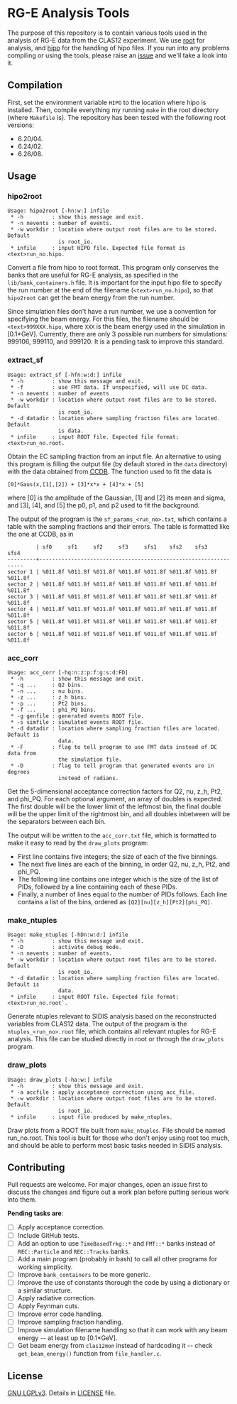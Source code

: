 # RG-E Analysis Tools
The purpose of this repository is to contain various tools used in the analysis of RG-E data from the CLAS12 experiment. We use [root](https://root.cern.ch/) for analysis, and [hipo](https://github.com/gavalian/hipo) for the handling of hipo files. If you run into any problems compiling or using the tools, please raise an [issue](https://github.com/bleaktwig/clas12-rge-analysis/issues/new) and we'll take a look into it.

## Compilation
First, set the environment variable `HIPO` to the location where hipo is installed. Then, compile everything my running `make` in the root directory (where `Makefile` is). The repository has been tested with the following root versions:
* 6.20/04.
* 6.24/02.
* 6.26/08.

## Usage
### hipo2root
```
Usage: hipo2root [-hn:w:] infile
 * -h         : show this message and exit.
 * -n nevents : number of events.
 * -w workdir : location where output root files are to be stored. Default
                is root_io.
 * infile     : input HIPO file. Expected file format is <text>run_no.hipo.
```
Convert a file from hipo to root format. This program only conserves the banks that are useful for RG-E analysis, as specified in the `lib/bank_containers.h` file. It is important for the input hipo file to specify the run number at the end of the filename (`<text>run_no.hipo`), so that `hipo2root` can get the beam energy from the run number.

Since simulation files don't have a run number, we use a convention for specifying the beam energy. For this files, the filename should be `<text>999XXX.hipo`, where `XXX` is the beam energy used in the simulation in [0.1*GeV]. Currently, there are only 3 possible run numbers for simulations: 999106, 999110, and 999120. It is a pending task to improve this standard.

### extract_sf
```
Usage: extract_sf [-hfn:w:d:] infile
 * -h         : show this message and exit.
 * -f         : use FMT data. If unspecified, will use DC data.
 * -n nevents : number of events
 * -w workdir : location where output root files are to be stored. Default
                is root_io.
 * -d datadir : location where sampling fraction files are located. Default
                is data.
 * infile     : input ROOT file. Expected file format: <text>run_no.root.
```
Obtain the EC sampling fraction from an input file. An alternative to using this program is filling the output file (by default stored in the `data` directory) with the data obtained from [CCDB](https://clasweb.jlab.org/cgi-bin/ccdb/versions?table=/calibration/eb/electron_sf). The function used to fit the data is

```
[0]*Gaus(x,[1],[2]) + [3]*x*x + [4]*x + [5]
```
where [0] is the amplitude of the Gaussian, [1] and [2] its mean and sigma, and [3], [4], and [5] the p0, p1, and p2 used to fit the background.

The output of the program is the `sf_params_<run_no>.txt`, which contains a table with the sampling fractions and their errors. The table is formatted like the one at CCDB, as in

```
         | sf0     sf1     sf2     sf3     sfs1    sfs2    sfs3    sfs4
---------+-----------------------------------------------------------------
sector 1 | %011.8f %011.8f %011.8f %011.8f %011.8f %011.8f %011.8f %011.8f
sector 2 | %011.8f %011.8f %011.8f %011.8f %011.8f %011.8f %011.8f %011.8f
sector 3 | %011.8f %011.8f %011.8f %011.8f %011.8f %011.8f %011.8f %011.8f
sector 4 | %011.8f %011.8f %011.8f %011.8f %011.8f %011.8f %011.8f %011.8f
sector 5 | %011.8f %011.8f %011.8f %011.8f %011.8f %011.8f %011.8f %011.8f
sector 6 | %011.8f %011.8f %011.8f %011.8f %011.8f %011.8f %011.8f %011.8f
```

### acc_corr
```
Usage: acc_corr [-hq:n:z:p:f:g:s:d:FD]
 * -h         : show this message and exit.
 * -q ...     : Q2 bins.
 * -n ...     : nu bins.
 * -z ...     : z_h bins.
 * -p ...     : Pt2 bins.
 * -f ...     : phi_PQ bins.
 * -g genfile : generated events ROOT file.
 * -s simfile : simulated events ROOT file.
 * -d datadir : location where sampling fraction files are located. Default is
                data.
 * -F         : flag to tell program to use FMT data instead of DC data from
                the simulation file.
 * -D         : flag to tell program that generated events are in degrees
                instead of radians.
```
Get the 5-dimensional acceptance correction factors for Q2, nu, z_h, Pt2, and phi_PQ. For each optional argument, an array of doubles is expected. The first double will be the lower limit of the leftmost bin, the final double will be the upper limit of the rightmost bin, and all doubles inbetween will be the separators between each bin.

The output will be written to the `acc_corr.txt` file, which is formatted to make it easy to read by the `draw_plots` program:
* First line contains five integers; the size of each of the five binnings.
* The next five lines are each of the binning, in order Q2, nu, z_h, Pt2, and phi_PQ.
* The following line contains one integer which is the size of the list of PIDs, followed by a line containing each of these PIDs.
* Finally, a number of lines equal to the number of PIDs follows. Each line contains a list of the bins, ordered as `[Q2][nu][z_h][Pt2][phi_PQ]`.

### make_ntuples
```
Usage: make_ntuples [-hDn:w:d:] infile
 * -h         : show this message and exit.
 * -D         : activate debug mode.
 * -n nevents : number of events.
 * -w workdir : location where output root files are to be stored. Default
                is root_io.
 * -d datadir : location where sampling fraction files are located. Default is
                data.
 * infile     : input ROOT file. Expected file format: <text>run_no.root`.
```
Generate ntuples relevant to SIDIS analysis based on the reconstructed variables from CLAS12 data. The output of the program is the `ntuples_<run_no>.root` file, which contains all relevant ntuples for RG-E analysis. This file can be studied directly in root or through the `draw_plots` program.

### draw_plots
```
Usage: draw_plots [-ha:w:] infile
 * -h         : show this message and exit.
 * -a accfile : apply acceptance correction using acc_file.
 * -w workdir : location where output root files are to be stored. Default
                is root_io.
 * infile     : input file produced by make_ntuples.
```

Draw plots from a ROOT file built from `make_ntuples`. File should be named <text>run_no.root. This tool is built for those who don't enjoy using root too much, and should be able to perform most basic tasks needed in SIDIS analysis.

## Contributing
Pull requests are welcome. For major changes, open an issue first to discuss the changes and figure out a work plan before putting serious work into them.

**Pending tasks are**:
- [ ] Apply acceptance correction.
- [ ] Include GitHub tests.
- [ ] Add an option to use `TimeBasedTrkg::*` and `FMT::*` banks instead of `REC::Particle` and `REC::Tracks` banks.
- [ ] Add a main program (probably in bash) to call all other programs for working simplicity.
- [ ] Improve `bank_containers` to be more generic.
- [ ] Improve the use of constants thorough the code by using a dictionary or a similar structure.
- [ ] Apply radiative correction.
- [ ] Apply Feynman cuts.
- [ ] Improve error code handling.
- [ ] Improve sampling fraction handling.
- [ ] Improve simulation filename handling so that it can work with any beam energy -- at least up to [0.1*GeV].
- [ ] Get beam energy from `clas12mon` instead of hardcoding it -- check `get_beam_energy()` function from `file_handler.c`.

## License
[GNU LGPLv3](https://www.gnu.org/licenses/lgpl-3.0.en.html). Details in [LICENSE](/LICENSE) file.
